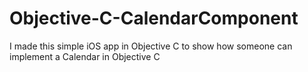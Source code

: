 # Objective-C-CalendarComponent
I made this simple iOS app in Objective C to show how someone can implement a Calendar in Objective C
